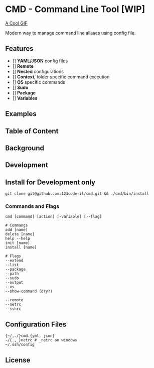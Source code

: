 # CMD - Command Line Tool [WIP]

[A Cool GIF]()

Modern way to manage command line aliases using config file.

## Features
- [] **YAML/JSON** config files
- [] **Remote**
- [] **Nested** configurations
- [] **Context**, folder specific command execution
- [] **OS** specific commands
- [] **Sudo**
- [] **Package**
- [] **Variables**

## Examples

## Table of Content
## Background

## Development

## Install for Development only
```
git clone git@github.com:123code-il/cmd.git && ./cmd/bin/install
```

### Commands and Flags

```
cmd [command] [action] [-variable] [--flag]

# Commangs
add [name]
delete [name]
help --help
init [name]
install [name]

# Flags
--extend
--list
--package
--path
--sudo
--output
--os
--show-command (dry?)

--remote
--netrc
--sshrc
```

## Configuration Files
```
{~/,./}cmd.{yml, json}
~/{.,_}netrc # _netrc on windows
~/.ssh/config
```

## License
